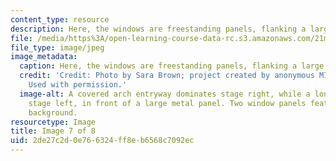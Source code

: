 ```yaml
---
content_type: resource
description: Here, the windows are freestanding panels, flanking a large metal panel.
file: /media/https%3A/open-learning-course-data-rc.s3.amazonaws.com/21m-611-foundations-of-theater-practice-fall-2009/2de27c2d0e766324ff8eb6568c7092ec_IMG_0588.jpg
file_type: image/jpeg
image_metadata:
  caption: Here, the windows are freestanding panels, flanking a large metal panel.
  credit: 'Credit: Photo by Sara Brown; project created by anonymous MIT students.
    Used with permission.'
  image-alt: A covered arch entryway dominates stage right, while a long desk sits
    stage left, in front of a large metal panel. Two window panels feature in the
    background.
resourcetype: Image
title: Image 7 of 8
uid: 2de27c2d-0e76-6324-ff8e-b6568c7092ec
---
```

